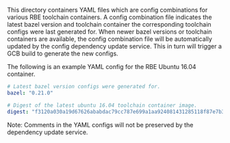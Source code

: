 This directory containers YAML files which are config combinations for various
RBE toolchain containers.
A config combination file indicates the latest bazel version and toolchain 
container the corresponding toolchain configs were last generated for. When 
newer bazel versions or toolchain containers are available, the config 
combination file will be automatically updated by the config dependency update 
service. This in turn will trigger a GCB build to generate the new configs.

The following is an example YAML config for the RBE Ubuntu 16.04 container.
```yaml
# Latest bazel version configs were generated for.
bazel: "0.21.0"

# Digest of the latest ubuntu 16.04 toolchain container image.
digest: "f3120a030a19d67626ababdac79cc787e699a1aa924081431285118f87e7b375"
```

Note: Comments in the YAML configs will not be preserved by the dependency
update service.
